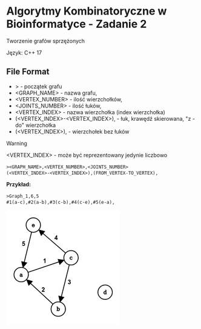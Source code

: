 # Algorytmy Kombinatoryczne w Bioinformatyce - Zadanie 2
Tworzenie grafów sprzężonych

Język: C++ 17

## File Format

- \> - początek grafu
- <GRAPH_NAME> - nazwa grafu,
- <VERTEX_NUMBER> - ilość wierzchołków,
- <JOINTS_NUMBER> - ilość łuków,
- <VERTEX_INDEX> - nazwa wierzchołka (index wierzchołka)
- (<VERTEX_INDEX>-<VERTEX_INDEX>), - łuk, krawędź skierowana, "z - do" wierzchołka
- (<VERTEX_INDEX>), - wierzchołek bez łuków

> [!WARNING]  
> <VERTEX_INDEX> - może być reprezentowany jedynie liczbowo

```
><GRAPH_NAME>,<VERTEX_NUMBER>,<JOINTS_NUMBER>
(<VERTEX_INDEX>-<VERTEX_INDEX>),(FROM_VERTEX-TO_VERTEX),
```

**Przykład:**

```
>Graph_1,6,5
#1(a-c),#2(a-b),#3(c-b),#4(c-e),#5(e-a),
```

![](https://github.com/MihaKon/AKwB_Project2/blob/main/photos/graphVisualiztaion.png?raw=true)
